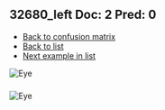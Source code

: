 ## 32680_left Doc: 2 Pred: 0
- [Back to confusion matrix](https://github.com/juliandewit/kaggle_retinopathy/blob/master/matrix.md)
- [Back to list](https://github.com/juliandewit/kaggle_retinopathy/blob/master/lists/20/list.md)
- [Next example in list](https://github.com/juliandewit/kaggle_retinopathy/blob/master/lists/20/32/3271_left.md)

![Eye](https://retinopaty.blob.core.windows.net/size1024/32680_left_2.jpeg)

### 

![Eye]()
